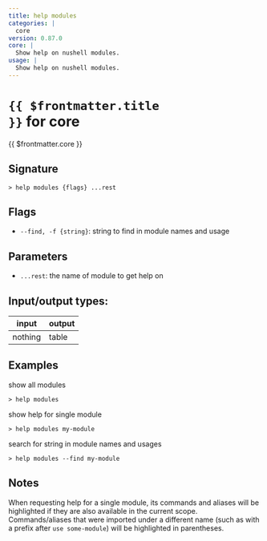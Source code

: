 ```yaml
---
title: help modules
categories: |
  core
version: 0.87.0
core: |
  Show help on nushell modules.
usage: |
  Show help on nushell modules.
---
```

<!-- This file is automatically generated. Please edit the command in https://github.com/nushell/nushell instead. -->

# <code>{{ $frontmatter.title }}</code> for core

<div class='command-title'>{{ $frontmatter.core }}</div>

## Signature

```> help modules {flags} ...rest```

## Flags

 -  `--find, -f {string}`: string to find in module names and usage

## Parameters

 -  `...rest`: the name of module to get help on


## Input/output types:

| input   | output |
| ------- | ------ |
| nothing | table  |

## Examples

show all modules
```nu
> help modules

```

show help for single module
```nu
> help modules my-module

```

search for string in module names and usages
```nu
> help modules --find my-module

```

## Notes
When requesting help for a single module, its commands and aliases will be highlighted if they
are also available in the current scope. Commands/aliases that were imported under a different name
(such as with a prefix after `use some-module`) will be highlighted in parentheses.